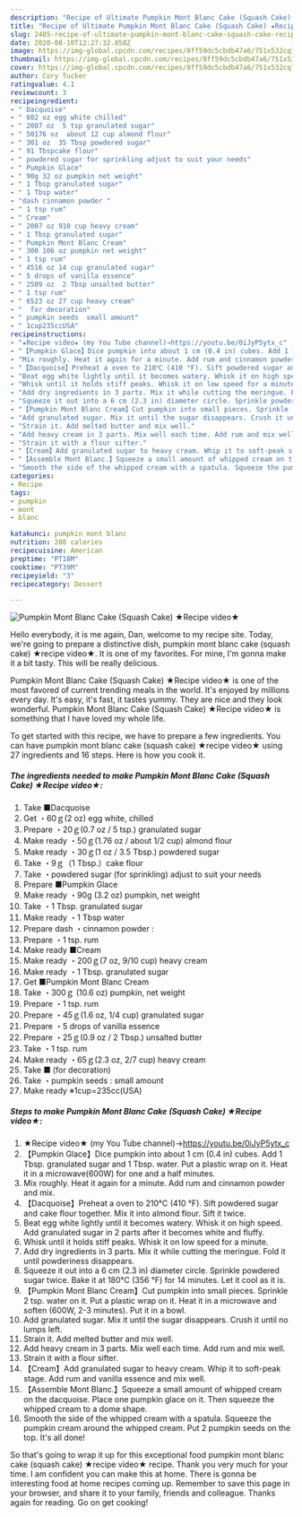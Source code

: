 ```yaml
---
description: "Recipe of Ultimate Pumpkin Mont Blanc Cake (Squash Cake) ★Recipe video★"
title: "Recipe of Ultimate Pumpkin Mont Blanc Cake (Squash Cake) ★Recipe video★"
slug: 2405-recipe-of-ultimate-pumpkin-mont-blanc-cake-squash-cake-recipe-video
date: 2020-08-10T12:27:32.858Z
image: https://img-global.cpcdn.com/recipes/8ff59dc5cbdb47a6/751x532cq70/pumpkin-mont-blanc-cake-squash-cake-★recipe-video★-recipe-main-photo.jpg
thumbnail: https://img-global.cpcdn.com/recipes/8ff59dc5cbdb47a6/751x532cq70/pumpkin-mont-blanc-cake-squash-cake-★recipe-video★-recipe-main-photo.jpg
cover: https://img-global.cpcdn.com/recipes/8ff59dc5cbdb47a6/751x532cq70/pumpkin-mont-blanc-cake-squash-cake-★recipe-video★-recipe-main-photo.jpg
author: Cory Tucker
ratingvalue: 4.1
reviewcount: 3
recipeingredient:
- " Dacquoise"
- " 602 oz egg white chilled"
- " 2007 oz  5 tsp granulated sugar"
- " 50176 oz  about 12 cup almond flour"
- " 301 oz  35 Tbsp powdered sugar"
- " 91 Tbspcake flour"
- " powdered sugar for sprinkling adjust to suit your needs"
- " Pumpkin Glace"
- " 90g 32 oz pumpkin net weight"
- " 1 Tbsp granulated sugar"
- " 1 Tbsp water"
- "dash cinnamon powder "
- " 1 tsp rum"
- " Cream"
- " 2007 oz 910 cup heavy cream"
- " 1 Tbsp granulated sugar"
- " Pumpkin Mont Blanc Cream"
- " 300 106 oz pumpkin net weight"
- " 1 tsp rum"
- " 4516 oz 14 cup granulated sugar"
- " 5 drops of vanilla essence"
- " 2509 oz  2 Tbsp unsalted butter"
- " 1 tsp rum"
- " 6523 oz 27 cup heavy cream"
- "  for decoration"
- " pumpkin seeds  small amount"
- " 1cup235ccUSA"
recipeinstructions:
- "★Recipe video★ (my You Tube channel)→https://youtu.be/0iJyP5ytx_c"
- "【Pumpkin Glace】Dice pumpkin into about 1 cm (0.4 in) cubes. Add 1 Tbsp. granulated sugar and 1 Tbsp. water. Put a plastic wrap on it. Heat it in a microwave(600W) for one and a half minutes."
- "Mix roughly. Heat it again for a minute. Add rum and cinnamon powder and mix."
- "【Dacquoise】Preheat a oven to 210℃ (410 °F). Sift powdered sugar and cake flour together. Mix it into almond flour. Sift it twice."
- "Beat egg white lightly until it becomes watery. Whisk it on high speed. Add granulated sugar in 2 parts after it becomes white and fluffy."
- "Whisk until it holds stiff peaks. Whisk it on low speed for a minute."
- "Add dry ingredients in 3 parts. Mix it while cutting the meringue. Fold it until powderiness disappears."
- "Squeeze it out into a 6 cm (2.3 in) diameter circle. Sprinkle powdered sugar twice. Bake it at 180℃ (356 °F) for 14 minutes. Let it cool as it is."
- "【Pumpkin Mont Blanc Cream】Cut pumpkin into small pieces. Sprinkle 2 tsp. water on it. Put a plastic wrap on it. Heat it in a microwave and soften (600W, 2-3 minutes). Put it in a bowl."
- "Add granulated sugar. Mix it until the sugar disappears. Crush it until no lumps left."
- "Strain it. Add melted butter and mix well."
- "Add heavy cream in 3 parts. Mix well each time. Add rum and mix well."
- "Strain it with a flour sifter."
- "【Cream】Add granulated sugar to heavy cream. Whip it to soft-peak stage. Add rum and vanilla essence and mix well."
- "【Assemble Mont Blanc.】Squeeze a small amount of whipped cream on the dacquoise. Place one pumpkin glace on it. Then squeeze the whipped cream to a dome shape."
- "Smooth the side of the whipped cream with a spatula. Squeeze the pumpkin cream around the whipped cream. Put 2 pumpkin seeds on the top. It&#39;s all done!"
categories:
- Recipe
tags:
- pumpkin
- mont
- blanc

katakunci: pumpkin mont blanc 
nutrition: 208 calories
recipecuisine: American
preptime: "PT18M"
cooktime: "PT39M"
recipeyield: "3"
recipecategory: Dessert

---
```



![Pumpkin Mont Blanc Cake (Squash Cake) ★Recipe video★](https://img-global.cpcdn.com/recipes/8ff59dc5cbdb47a6/751x532cq70/pumpkin-mont-blanc-cake-squash-cake-★recipe-video★-recipe-main-photo.jpg)

Hello everybody, it is me again, Dan, welcome to my recipe site. Today, we're going to prepare a distinctive dish, pumpkin mont blanc cake (squash cake) ★recipe video★. It is one of my favorites. For mine, I'm gonna make it a bit tasty. This will be really delicious.

Pumpkin Mont Blanc Cake (Squash Cake) ★Recipe video★ is one of the most favored of current trending meals in the world. It's enjoyed by millions every day. It's easy, it's fast, it tastes yummy. They are nice and they look wonderful. Pumpkin Mont Blanc Cake (Squash Cake) ★Recipe video★ is something that I have loved my whole life.




To get started with this recipe, we have to prepare a few ingredients. You can have pumpkin mont blanc cake (squash cake) ★recipe video★ using 27 ingredients and 16 steps. Here is how you cook it.

<!--inarticleads1-->

##### The ingredients needed to make Pumpkin Mont Blanc Cake (Squash Cake) ★Recipe video★:

1. Take  ■Dacquoise
1. Get  ・60ｇ(2 oz) egg white, chilled
1. Prepare  ・20ｇ(0.7 oz / 5 tsp.) granulated sugar
1. Make ready  ・50ｇ(1.76 oz / about 1/2 cup) almond flour
1. Make ready  ・30ｇ(1 oz / 3.5 Tbsp.) powdered sugar
1. Take  ・9ｇ（1 Tbsp.）cake flour
1. Take  ・powdered sugar (for sprinkling) adjust to suit your needs
1. Prepare  ■Pumpkin Glace
1. Make ready  ・90g (3.2 oz) pumpkin, net weight
1. Take  ・1 Tbsp. granulated sugar
1. Make ready  ・1 Tbsp water
1. Prepare dash ・cinnamon powder :
1. Prepare  ・1 tsp. rum
1. Make ready  ■Cream
1. Make ready  ・200ｇ(7 oz, 9/10 cup) heavy cream
1. Make ready  ・1 Tbsp. granulated sugar
1. Get  ■Pumpkin Mont Blanc Cream
1. Take  ・300ｇ (10.6 oz) pumpkin, net weight
1. Prepare  ・1 tsp. rum
1. Prepare  ・45ｇ(1.6 oz, 1/4 cup) granulated sugar
1. Prepare  ・5 drops of vanilla essence
1. Prepare  ・25ｇ(0.9 oz / 2 Tbsp.) unsalted butter
1. Take  ・1 tsp. rum
1. Make ready  ・65ｇ(2.3 oz, 2/7 cup) heavy cream
1. Take  ■ (for decoration)
1. Take  ・pumpkin seeds : small amount
1. Make ready  ※1cup=235cc(USA)




<!--inarticleads2-->

##### Steps to make Pumpkin Mont Blanc Cake (Squash Cake) ★Recipe video★:

1. ★Recipe video★ (my You Tube channel)→https://youtu.be/0iJyP5ytx_c
1. 【Pumpkin Glace】Dice pumpkin into about 1 cm (0.4 in) cubes. Add 1 Tbsp. granulated sugar and 1 Tbsp. water. Put a plastic wrap on it. Heat it in a microwave(600W) for one and a half minutes.
1. Mix roughly. Heat it again for a minute. Add rum and cinnamon powder and mix.
1. 【Dacquoise】Preheat a oven to 210℃ (410 °F). Sift powdered sugar and cake flour together. Mix it into almond flour. Sift it twice.
1. Beat egg white lightly until it becomes watery. Whisk it on high speed. Add granulated sugar in 2 parts after it becomes white and fluffy.
1. Whisk until it holds stiff peaks. Whisk it on low speed for a minute.
1. Add dry ingredients in 3 parts. Mix it while cutting the meringue. Fold it until powderiness disappears.
1. Squeeze it out into a 6 cm (2.3 in) diameter circle. Sprinkle powdered sugar twice. Bake it at 180℃ (356 °F) for 14 minutes. Let it cool as it is.
1. 【Pumpkin Mont Blanc Cream】Cut pumpkin into small pieces. Sprinkle 2 tsp. water on it. Put a plastic wrap on it. Heat it in a microwave and soften (600W, 2-3 minutes). Put it in a bowl.
1. Add granulated sugar. Mix it until the sugar disappears. Crush it until no lumps left.
1. Strain it. Add melted butter and mix well.
1. Add heavy cream in 3 parts. Mix well each time. Add rum and mix well.
1. Strain it with a flour sifter.
1. 【Cream】Add granulated sugar to heavy cream. Whip it to soft-peak stage. Add rum and vanilla essence and mix well.
1. 【Assemble Mont Blanc.】Squeeze a small amount of whipped cream on the dacquoise. Place one pumpkin glace on it. Then squeeze the whipped cream to a dome shape.
1. Smooth the side of the whipped cream with a spatula. Squeeze the pumpkin cream around the whipped cream. Put 2 pumpkin seeds on the top. It&#39;s all done!




So that's going to wrap it up for this exceptional food pumpkin mont blanc cake (squash cake) ★recipe video★ recipe. Thank you very much for your time. I am confident you can make this at home. There is gonna be interesting food at home recipes coming up. Remember to save this page in your browser, and share it to your family, friends and colleague. Thanks again for reading. Go on get cooking!
